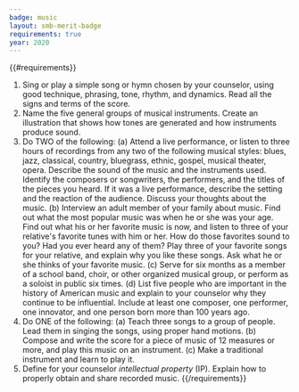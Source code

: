 ```yaml
---
badge: music
layout: smb-merit-badge
requirements: true
year: 2020
---
```


{{#requirements}}
1. Sing or play a simple song or hymn chosen by your counselor, using good technique, phrasing, tone, rhythm, and dynamics. Read all the signs and terms of the score.
2. Name the five general groups of musical instruments. Create an illustration that shows how tones are generated and how instruments produce sound.
3. Do TWO of the following:
    (a) Attend a live performance, or listen to three hours of recordings from any two of the following musical styles: blues, jazz, classical, country, bluegrass, ethnic, gospel, musical theater, opera. Describe the sound of the music and the instruments used. Identify the composers or songwriters, the performers, and the titles of the pieces you heard. If it was a live performance, describe the setting and the reaction of the audience. Discuss your thoughts about the music.
    (b) Interview an adult member of your family about music. Find out what the most popular music was when he or she was your age. Find out what his or her favorite music is now, and listen to three of your relative's favorite tunes with him or her. How do those favorites sound to you? Had you ever heard any of them? Play three of your favorite songs for your relative, and explain why you like these songs. Ask what he or she thinks of your favorite music.
    (c) Serve for six months as a member of a school band, choir, or other organized musical group, or perform as a soloist in public six times.
    (d) List five people who are important in the history of American music and explain to your counselor why they continue to be influential. Include at least one composer, one performer, one innovator, and one person born more than 100 years ago.
4. Do ONE of the following:
    (a) Teach three songs to a group of people. Lead them in singing the songs, using proper hand motions.
    (b) Compose and write the score for a piece of music of 12 measures or more, and play this music on an instrument.
    (c) Make a traditional instrument and learn to play it.
5. Define for your counselor *intellectual property* (IP). Explain how to properly obtain and share recorded music.
{{/requirements}}
